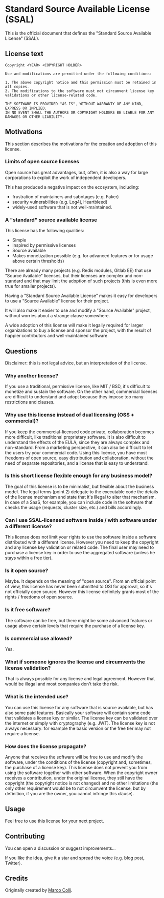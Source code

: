 # Standard Source Available License (SSAL)

This is the official document that defines the "Standard Source Available License" (SSAL).

## License text

```
Copyright <YEAR> <COPYRIGHT HOLDER>

Use and modifications are permitted under the following conditions:

1. The above copyright notice and this permission must be retained in all copies.
2. The modifications to the software must not circumvent license key validations or other license-related code.

THE SOFTWARE IS PROVIDED "AS IS", WITHOUT WARRANTY OF ANY KIND, EXPRESS OR IMPLIED.
IN NO EVENT SHALL THE AUTHORS OR COPYRIGHT HOLDERS BE LIABLE FOR ANY DAMAGES OR OTHER LIABILITY.
```

## Motivations

This section describes the motivations for the creation and adoption of this license.

### Limits of open source licenses

Open source has great advantages, but, often, it is also a way for large corporations to exploit the work of independent developers.

This has produced a negative impact on the ecosystem, including:

- frustration of maintainers and sabotages (e.g. Faker)
- security vulnerabilities (e.g. Log4j, Heartbleed)
- widely-used software that is not well-maintained.

### A "standard" source available license

This license has the following qualities:

- Simple
- Inspired by permissive licenses
- Source available
- Makes monetization possible (e.g. for advanced features or for usage above certain thresholds)

There are already many projects (e.g. Redis modules, Gitlab EE) that use "Source Available" licenses,
but their licenses are complex and non-standard and that may limit the adoption of such projects (this is even more true for smaller projects).

Having a "Standard Source Available License" makes it easy for developers to use a "Source Available" license for their project.

It will also make it easier to use and modify a "Source Available" project, without worries about a strange clause somewhere.

A wide adoption of this license will make it legally required for larger organizations to buy a license and sponsor the project, with the result of happier contributors and well-maintained software.

## Questions

Disclaimer: this is not legal advice, but an interpretation of the license.

### Why another license?
If you use a traditional, permissive license, like MIT / BSD, it's difficult to monetize and sustain the software.
On the other hand, commercial licenses are difficult to understand and adopt because they impose too many restrictions and clauses.

### Why use this license instead of dual licensing (OSS + commercial)?
If you keep the commercial-licensed code private, collaboration becomes more difficult, like traditional proprietary software.
It is also difficult to understand the effects of the EULA, since they are always complex and non-standard.
From a marketing perspective, it can also be difficult to let the users try your commercial code.
Using this license, you have most freedoms of open source, easy distribution and collaboration, without the need of separate repositories, and a license that is easy to understand.

### Is this short license flexible enough for any business model?
The goal of this license is to be minimalist, but flexible about the business model.
The legal terms (point 2) delegate to the executable code the details of the license mechanism and state that it's illegal to alter that mechanism.
In case of a SaaS, for example, you can include code in the software that checks the usage (requests, cluster size, etc.) and bills accordingly.

### Can I use SSAL-licensed software inside / with software under a different license?
This license does not limit your rights to use the software inside a software distributed with a different license.
However you need to keep the copyright and any license key validation or related code.
The final user may need to purchase a license key in order to use the aggregated software (unless he stays within a free tier).

### Is it open source?
Maybe. It depends on the meaning of "open source". 
From an official point of view, this license has never been submitted to OSI for approval, so it's not officially open source. 
However this license definitely grants most of the rights / freedoms of open source.

### Is it free software?
The software can be free, but there might be some advanced features or usage above certain levels that require the purchase of a license key.

### Is commercial use allowed?
Yes.

### What if someone ignores the license and circumvents the license validation?
That is always possible for any license and legal agreement.
However that would be illegal and most companies don't take the risk. 

### What is the intended use?
You can use this license for any software that is source available, but has also some paid features.
Basically your software will contain some code that validates a license key or similar.
The license key can be validated over the internet or simply with cryptography (e.g. JWT).
The license key is not always necessary: for example the basic version or the free tier may not require a license.

### How does the license propagate?
Anyone that receives the software will be free to use and modify the software, under the conditions of the license (copyright and, sometimes, the purchase of a license key).
This license does not prevent you from using the software together with other software.
When the copyright owner receives a contribution, under the original license, they still have the copyright (the copyright notice is not changed) and no other limitations (the only other requirement would be to not circumvent the license, but by definition, if you are the owner, you cannot infringe this clause).

## Usage

Feel free to use this license for your next project.

## Contributing

You can open a discussion or suggest improvements... 

If you like the idea, give it a star and spread the voice (e.g. blog post, Twitter).

## Credits

Originally created by [Marco Colli](https://collimarco.com).
